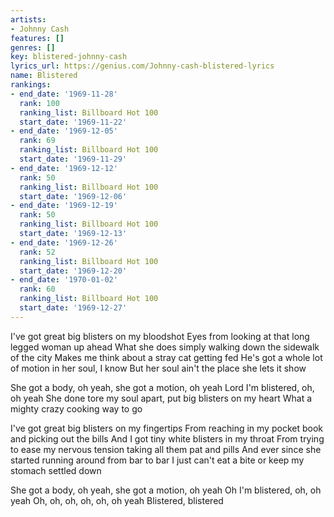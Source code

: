 ```yaml
---
artists:
- Johnny Cash
features: []
genres: []
key: blistered-johnny-cash
lyrics_url: https://genius.com/Johnny-cash-blistered-lyrics
name: Blistered
rankings:
- end_date: '1969-11-28'
  rank: 100
  ranking_list: Billboard Hot 100
  start_date: '1969-11-22'
- end_date: '1969-12-05'
  rank: 69
  ranking_list: Billboard Hot 100
  start_date: '1969-11-29'
- end_date: '1969-12-12'
  rank: 50
  ranking_list: Billboard Hot 100
  start_date: '1969-12-06'
- end_date: '1969-12-19'
  rank: 50
  ranking_list: Billboard Hot 100
  start_date: '1969-12-13'
- end_date: '1969-12-26'
  rank: 52
  ranking_list: Billboard Hot 100
  start_date: '1969-12-20'
- end_date: '1970-01-02'
  rank: 60
  ranking_list: Billboard Hot 100
  start_date: '1969-12-27'
---
```

I've got great big blisters on my bloodshot
Eyes from looking at that long legged woman up ahead
What she does simply walking down the sidewalk of the city
Makes me think about a stray cat getting fed
He's got a whole lot of motion in her soul, I know
But her soul ain't the place she lets it show


She got a body, oh yeah, she got a motion, oh yeah
Lord I'm blistered, oh, oh yeah
She done tore my soul apart, put big blisters on my heart
What a mighty crazy cooking way to go


I've got great big blisters on my fingertips
From reaching in my pocket book and picking out the bills
And I got tiny white blisters in my throat
From trying to ease my nervous tension taking all them pat and pills
And ever since she started running around from bar to bar
I just can't eat a bite or keep my stomach settled down

She got a body, oh yeah, she got a motion, oh yeah
Oh I'm blistered, oh, oh yeah
Oh, oh, oh, oh, oh, oh yeah
Blistered, blistered

